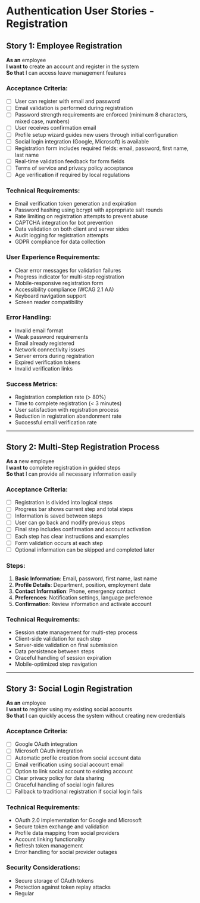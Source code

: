 
# Authentication User Stories - Registration

## Story 1: Employee Registration
**As an** employee  
**I want to** create an account and register in the system  
**So that** I can access leave management features

### Acceptance Criteria:
- [ ] User can register with email and password
- [ ] Email validation is performed during registration
- [ ] Password strength requirements are enforced (minimum 8 characters, mixed case, numbers)
- [ ] User receives confirmation email
- [ ] Profile setup wizard guides new users through initial configuration
- [ ] Social login integration (Google, Microsoft) is available
- [ ] Registration form includes required fields: email, password, first name, last name
- [ ] Real-time validation feedback for form fields
- [ ] Terms of service and privacy policy acceptance
- [ ] Age verification if required by local regulations

### Technical Requirements:
- Email verification token generation and expiration
- Password hashing using bcrypt with appropriate salt rounds
- Rate limiting on registration attempts to prevent abuse
- CAPTCHA integration for bot prevention
- Data validation on both client and server sides
- Audit logging for registration attempts
- GDPR compliance for data collection

### User Experience Requirements:
- Clear error messages for validation failures
- Progress indicator for multi-step registration
- Mobile-responsive registration form
- Accessibility compliance (WCAG 2.1 AA)
- Keyboard navigation support
- Screen reader compatibility

### Error Handling:
- Invalid email format
- Weak password requirements
- Email already registered
- Network connectivity issues
- Server errors during registration
- Expired verification tokens
- Invalid verification links

### Success Metrics:
- Registration completion rate (> 80%)
- Time to complete registration (< 3 minutes)
- User satisfaction with registration process
- Reduction in registration abandonment rate
- Successful email verification rate

---

## Story 2: Multi-Step Registration Process
**As a** new employee  
**I want to** complete registration in guided steps  
**So that** I can provide all necessary information easily

### Acceptance Criteria:
- [ ] Registration is divided into logical steps
- [ ] Progress bar shows current step and total steps
- [ ] Information is saved between steps
- [ ] User can go back and modify previous steps
- [ ] Final step includes confirmation and account activation
- [ ] Each step has clear instructions and examples
- [ ] Form validation occurs at each step
- [ ] Optional information can be skipped and completed later

### Steps:
1. **Basic Information**: Email, password, first name, last name
2. **Profile Details**: Department, position, employment date
3. **Contact Information**: Phone, emergency contact
4. **Preferences**: Notification settings, language preference
5. **Confirmation**: Review information and activate account

### Technical Requirements:
- Session state management for multi-step process
- Client-side validation for each step
- Server-side validation on final submission
- Data persistence between steps
- Graceful handling of session expiration
- Mobile-optimized step navigation

---

## Story 3: Social Login Registration
**As an** employee  
**I want to** register using my existing social accounts  
**So that** I can quickly access the system without creating new credentials

### Acceptance Criteria:
- [ ] Google OAuth integration
- [ ] Microsoft OAuth integration
- [ ] Automatic profile creation from social account data
- [ ] Email verification using social account email
- [ ] Option to link social account to existing account
- [ ] Clear privacy policy for data sharing
- [ ] Graceful handling of social login failures
- [ ] Fallback to traditional registration if social login fails

### Technical Requirements:
- OAuth 2.0 implementation for Google and Microsoft
- Secure token exchange and validation
- Profile data mapping from social providers
- Account linking functionality
- Refresh token management
- Error handling for social provider outages

### Security Considerations:
- Secure storage of OAuth tokens
- Protection against token replay attacks
- Regular
